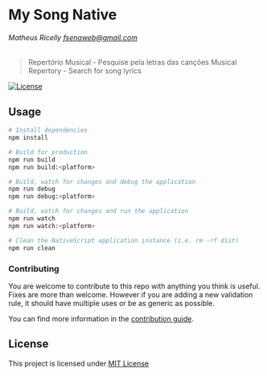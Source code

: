 # My Song Native

###### Matheus Ricelly <fsenaweb@gmail.com>
> Repertório Musical - Pesquise pela letras das canções
> Musical Repertory - Search for song lyrics

[![License](https://poser.pugx.org/creativeorange/gravatar/license.svg)](https://packagist.org/packages/creativeorange/gravatar)

## Usage

``` bash
# Install dependencies
npm install

# Build for production
npm run build
npm run build:<platform>

# Build, watch for changes and debug the application
npm run debug
npm run debug:<platform>

# Build, watch for changes and run the application
npm run watch
npm run watch:<platform>

# Clean the NativeScript application instance (i.e. rm -rf dist)
npm run clean
```

### Contributing

You are welcome to contribute to this repo with anything you think is useful. Fixes are more than welcome.
However if you are adding a new validation rule, it should have multiple uses or be as generic as possible.

You can find more information in the [contribution guide](CONTRIBUTING.md).


License
-------

This project is licensed under [MIT License](http://en.wikipedia.org/wiki/MIT_License)